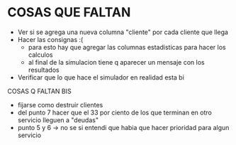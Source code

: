 # COSAS QUE FALTAN
* Ver si se agrega una nueva columna "cliente" por cada cliente que llega 
* Hacer las consignas :(
    * para esto hay que agregar las columnas estadisticas para hacer los calculos
    * al final de la simulacion tiene q aparecer un mensaje con los resultados
* Verificar que lo que hace el simulador en realidad esta bi

COSAS Q FALTAN BIS
- fijarse como destruir clientes
- del punto 7 hacer que el 33 por ciento de los que terminan en otro servicio lleguen a "deudas"
- punto 5 y 6 -> no se si entendi que habia que hacer prioridad para algun servicio
